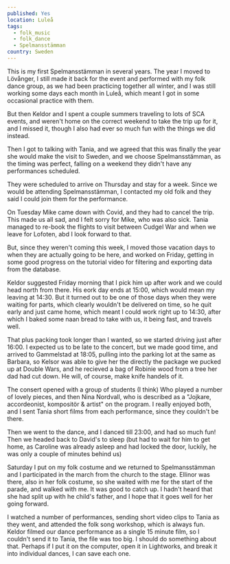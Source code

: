 ```yaml
---
published: Yes
location: Luleå
tags:
  - folk_music
  - folk_dance
  - Spelmansstämman
country: Sweden
---
```

This is my first Spelmansstämman in several years. The year I moved to Lövånger, I still made it back for the event and performed with my folk dance group, as we had been practicing together all winter, and I was still working some days each month in Luleå, which meant I got in some occasional practice with them.

But then Keldor and I spent a couple summers traveling to lots of SCA events, and weren't home on the correct weekend to take the trip up for it, and I missed it, though I also had ever so much fun with the things we did instead. 

Then I got to talking with Tania, and we agreed that this was finally the year she would make the visit to Sweden, and we choose Spelmansstämman, as the timing was perfect, falling on a weekend they didn't have any performances scheduled.

They were scheduled to arrive on Thursday  and stay for a week. Since we would be attending Spelmansstämman, I contacted my old folk and they said I could join them for the performance. 

On Tuesday Mike came down with Covid, and they had to cancel the trip. This made us all sad, and I felt sorry for Mike, who was also sick. Tania managed to re-book the flights to visit between Cudgel War and when we leave for Lofoten, abd I look forward to that.

But, since they weren't coming this week, I moved those vacation days to when they are actually going to be here, and worked on Friday, getting in some good progress on the tutorial video for filtering and exporting data from the database. 

Keldor suggested Friday morning that I pick him up after work  and we could head north from there. His eork day ends at 15:00, which would mean my leaving at 14:30. But it turned out to be one of those days when they were waiting for parts, which clearly wouldn't be delivered on time, so he quit early and just came home, which meant I could work right up to 14:30, after which I baked some naan bread to take with us, it being fast, and travels well.

That plus packing took longer than I wanted, so we started driving just after 16:00. I expected us to be late to the concert, but we made good time, and arrived to Gammelstad at 18:05, pulling into the parking lot at the same as Barbara, so Kelsor was able to give her the directly the package we pucked up at Double Wars, and he recieved a bag of Robinie wood from a tree her dad had cut down. He will, of course, make knife handels of it.

The consert opened with a group of students (I think) Who played a number of lovely pieces, and then Nina Nordvall, who is described as a "Jojkare, accordeonist, kompositör & artist" on the program.  I really enjoyed both, and I sent Tania short films from each performance, since they couldn't be there.

Then we went to the dance, and I danced till 23:00, and had so much fun! Then we headed back to David's to sleep (but had to wait for him to get home, as Caroline was already asleep and had locked the door, luckily, he was only a couple of minutes behind us)

Saturday I put on my folk costume and we returned to Spelmansstämman and I participated in the march from the church to the stage. Ellinor was there, also in her folk costume, so she waited with me for the start of the parade, and walked with me. It was good to catch up. I hadn't heard that she had split up with he child's father, and I hope that it goes well for her going forward. 

I watched a number of performances, sending short video clips to Tania as they went, and attended the folk song workshop, which is always fun. Keldor filmed our dance performance as a single 15 minute film, so I couldn't send it to Tania, the file was too big. I should do something about that. Perhaps if I put it on the computer, open it in Lightworks, and break it into individual dances, I can save each one.

